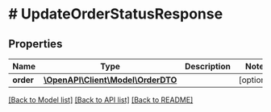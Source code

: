 # # UpdateOrderStatusResponse

## Properties

Name | Type | Description | Notes
------------ | ------------- | ------------- | -------------
**order** | [**\OpenAPI\Client\Model\OrderDTO**](OrderDTO.md) |  | [optional]

[[Back to Model list]](../../README.md#models) [[Back to API list]](../../README.md#endpoints) [[Back to README]](../../README.md)
